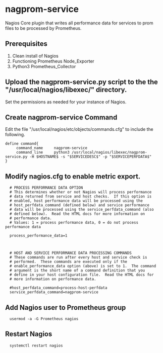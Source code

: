 # nagprom-service
Nagios Core plugin that writes all performance data for services to prom files to be processed by Prometheus.

## Prerequisites
1. Clean install of Nagios
2. Functioning Prometheus Node_Exporter
3. Python3 Prometheus_Collector

## Upload the nagprom-service.py script to the the "/usr/local/nagios/libexec/" directory.
Set the permissions as needed for your instance of Nagios.

## Create nagprom-service Command
Edit the file "/usr/local/nagios/etc/objects/commands.cfg" to include the following.

    define command{
         command_name     nagprom-service
         command_line     python3 /usr/local/nagios/libexec/nagprom-service.py -H $HOSTNAME$ -s "$SERVICEDESC$" -p "$SERVICEPERFDATA$"
    }

## Modify nagios.cfg to enable metric export.

      # PROCESS PERFORMANCE DATA OPTION
      # This determines whether or not Nagios will process performance
      # data returned from service and host checks.  If this option is
      # enabled, host performance data will be processed using the
      # host_perfdata_command (defined below) and service performance
      # data will be processed using the service_perfdata_command (also
      # defined below).  Read the HTML docs for more information on
      # performance data.
      # Values: 1 = process performance data, 0 = do not process performance data
      
      process_performance_data=1



      # HOST AND SERVICE PERFORMANCE DATA PROCESSING COMMANDS
      # These commands are run after every host and service check is
      # performed.  These commands are executed only if the
      # enable_performance_data option (above) is set to 1.  The command
      # argument is the short name of a command definition that you
      # define in your host configuration file.  Read the HTML docs for
      # more information on performance data.
      
      #host_perfdata_command=process-host-perfdata
      service_perfdata_command=nagprom-service

## Add Nagios user to Prometheus group
      usermod -a -G Prometheus nagios

## Restart Nagios
      systemctl restart nagios
      

